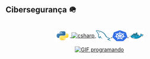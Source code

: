 ## Cibersegurança 🪖

<div align="center">
  <a href="https://github.com/IsadoraFerrao">
  <!--<img height="180em" src="https://github-readme-stats.vercel.app/api?username=JhonattaC&show_icons=true&theme=highcontrast&include_all_commits=true&title_color=pink&count_private=true"/>
     
</div>-->
<div style="display: inline_block"><br>
  <img align="center" alt="Python" height="30" width="40" src="https://raw.githubusercontent.com/devicons/devicon/master/icons/python/python-original.svg">
  <img align="center" alt="csharp" height="30" width="40" src="https://gistcdn.githack.com/johndward01/95c1d09de9e3707cfb4154989962376d/raw/f74007782421219d9e9ab4b6a27de2e172a8b714/csharp-logo.svg">
  <img align="center" alt="mysql" height="30" width="40" src="https://raw.githubusercontent.com/devicons/devicon/master/icons/mysql/mysql-original.svg">
  <img align="center" alt="vscode" height="30" width="40" src="https://raw.githubusercontent.com/devicons/devicon/master/icons/kubernetes/kubernetes-original.svg">
  <img align="center" alt="docker" height="30" width="40" src="https://raw.githubusercontent.com/devicons/devicon/master/icons/docker/docker-original.svg">
</div>

![GIF programando](ezgif-2d3ddd640d75eb.gif)
